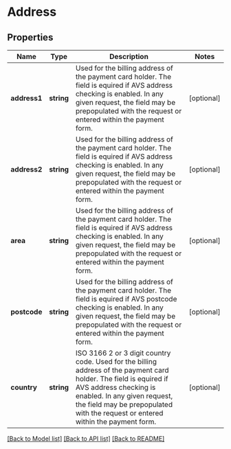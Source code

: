 # Address

## Properties
Name | Type | Description | Notes
------------ | ------------- | ------------- | -------------
**address1** | **string** | Used for the billing address of the payment card holder. The field is equired if AVS address checking is enabled. In any given request, the field may  be prepopulated with the request or entered within the payment form. | [optional] 
**address2** | **string** | Used for the billing address of the payment card holder. The field is equired if AVS address checking is enabled. In any given request, the field may  be prepopulated with the request or entered within the payment form. | [optional] 
**area** | **string** | Used for the billing address of the payment card holder. The field is equired if AVS address checking is enabled. In any given request, the field may  be prepopulated with the request or entered within the payment form. | [optional] 
**postcode** | **string** | Used for the billing address of the payment card holder. The field is equired if AVS postcode checking is enabled. In any given request, the field may  be prepopulated with the request or entered within the payment form. | [optional] 
**country** | **string** | ISO 3166 2 or 3 digit country code. Used for the billing address of the payment card holder. The field is equired if AVS address checking is enabled. In any given request, the field may  be prepopulated with the request or entered within the payment form. | [optional] 

[[Back to Model list]](../README.md#documentation-for-models) [[Back to API list]](../README.md#documentation-for-api-endpoints) [[Back to README]](../README.md)


